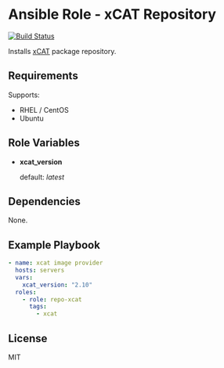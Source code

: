 Ansible Role - xCAT Repository
==============================

[![Build Status](https://travis-ci.org/idiv-biodiversity/ansible-role-repo-xcat.svg?branch=master)](https://travis-ci.org/idiv-biodiversity/ansible-role-repo-xcat)

Installs [xCAT][] package repository.

Requirements
------------

Supports:

- RHEL / CentOS
- Ubuntu

Role Variables
--------------

-   **xcat_version**

    default: *latest*

Dependencies
------------

None.

Example Playbook
----------------

```yml
- name: xcat image provider
  hosts: servers
  vars:
    xcat_version: "2.10"
  roles:
    - role: repo-xcat
      tags:
        - xcat
```

License
-------

MIT

[xCAT]: http://xcat.org/
